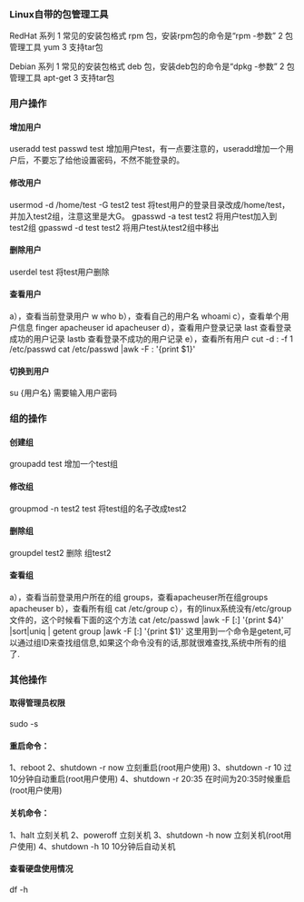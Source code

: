 ﻿### Linux自带的包管理工具

RedHat 系列 
1 常见的安装包格式 rpm 包，安装rpm包的命令是“rpm -参数” 
2 包管理工具 yum 
3 支持tar包 
 
Debian 系列
1 常见的安装包格式 deb 包，安装deb包的命令是“dpkg -参数”
2 包管理工具 apt-get
3 支持tar包


### 用户操作

#### 增加用户
useradd test
passwd test
增加用户test，有一点要注意的，useradd增加一个用户后，不要忘了给他设置密码，不然不能登录的。

#### 修改用户
usermod -d /home/test -G test2 test
将test用户的登录目录改成/home/test，并加入test2组，注意这里是大G。
gpasswd -a test test2 将用户test加入到test2组
gpasswd -d test test2 将用户test从test2组中移出

#### 删除用户
userdel test
将test用户删除

#### 查看用户
a），查看当前登录用户
w
who
b），查看自己的用户名
whoami
c），查看单个用户信息
finger apacheuser
id apacheuser
d），查看用户登录记录
last 查看登录成功的用户记录
lastb 查看登录不成功的用户记录
e），查看所有用户
cut -d : -f 1 /etc/passwd
cat /etc/passwd |awk -F \: '{print $1}'

#### 切换到用户
su {用户名}
需要输入用户密码


### 组的操作

#### 创建组
groupadd  test
增加一个test组

#### 修改组
groupmod -n test2  test
将test组的名子改成test2

#### 删除组
groupdel test2
删除 组test2

#### 查看组
a），查看当前登录用户所在的组 groups，查看apacheuser所在组groups apacheuser
b），查看所有组 cat /etc/group
c），有的linux系统没有/etc/group文件的，这个时候看下面的这个方法
cat /etc/passwd |awk -F [:] '{print $4}' |sort|uniq | getent group |awk -F [:] '{print $1}'
这里用到一个命令是getent,可以通过组ID来查找组信息,如果这个命令没有的话,那就很难查找,系统中所有的组了.


### 其他操作

#### 取得管理员权限
sudo -s

#### 重启命令：
1、reboot
2、shutdown -r now 立刻重启(root用户使用)
3、shutdown -r 10 过10分钟自动重启(root用户使用)
4、shutdown -r 20:35 在时间为20:35时候重启(root用户使用)

#### 关机命令：
1、halt   立刻关机
2、poweroff  立刻关机
3、shutdown -h now 立刻关机(root用户使用)
4、shutdown -h 10 10分钟后自动关机

#### 查看硬盘使用情况
df -h